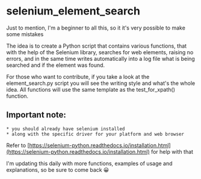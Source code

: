 # selenium_element_search

Just to mention, I'm a beginner to all this, so it it's very possible to make some mistakes

The idea is to create a Python script that contains various functions,  that with the help of the Selenium library, searches for web elements, raising no errors,  and in the same time writes automatically into a log file what is being searched and if the element was found.

For those who want to contribute, if you take a look at the element_search.py script you will see the writing style and what's the whole idea.
All functions will use the same template as the test_for_xpath() function.

## Important note:
    * you should already have selenium installed
    * along with the specific driver for your platform and web browser

Refer to  [https://selenium-python.readthedocs.io/installation.html](https://selenium-python.readthedocs.io/installation.html)  for help with that

I'm updating this daily with more functions, examples of usage and explanations, so be sure to come back 😀
